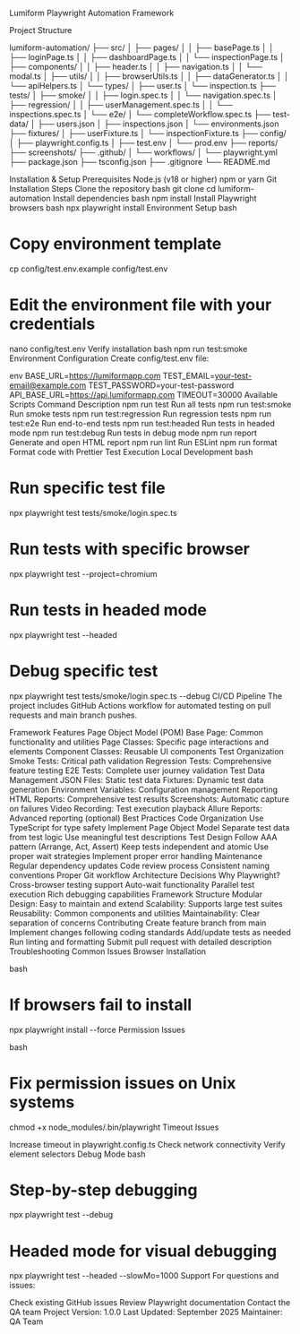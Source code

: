 Lumiform Playwright Automation Framework

Project Structure

lumiform-automation/
├── src/
│   ├── pages/
│   │   ├── basePage.ts
│   │   ├── loginPage.ts
│   │   ├── dashboardPage.ts
│   │   └── inspectionPage.ts
│   ├── components/
│   │   ├── header.ts
│   │   ├── navigation.ts
│   │   └── modal.ts
│   ├── utils/
│   │   ├── browserUtils.ts
│   │   ├── dataGenerator.ts
│   │   └── apiHelpers.ts
│   └── types/
│       ├── user.ts
│       └── inspection.ts
├── tests/
│   ├── smoke/
│   │   ├── login.spec.ts
│   │   └── navigation.spec.ts
│   ├── regression/
│   │   ├── userManagement.spec.ts
│   │   └── inspections.spec.ts
│   └── e2e/
│       └── completeWorkflow.spec.ts
├── test-data/
│   ├── users.json
│   ├── inspections.json
│   └── environments.json
├── fixtures/
│   ├── userFixture.ts
│   └── inspectionFixture.ts
├── config/
│   ├── playwright.config.ts
│   ├── test.env
│   └── prod.env
├── reports/
├── screenshots/
├── .github/
│   └── workflows/
│       └── playwright.yml
├── package.json
├── tsconfig.json
├── .gitignore
└── README.md

Installation & Setup
Prerequisites
Node.js (v18 or higher)
npm or yarn
Git
Installation Steps
Clone the repository
bash
   git clone <your-repo-url>
   cd lumiform-automation
Install dependencies
bash
   npm install
Install Playwright browsers
bash
   npx playwright install
Environment Setup
bash
   # Copy environment template
   cp config/test.env.example config/test.env
   
   # Edit the environment file with your credentials
   nano config/test.env
Verify installation
bash
   npm run test:smoke
Environment Configuration
Create config/test.env file:

env
BASE_URL=https://lumiformapp.com
TEST_EMAIL=your-test-email@example.com
TEST_PASSWORD=your-test-password
API_BASE_URL=https://api.lumiformapp.com
TIMEOUT=30000
Available Scripts
Command	Description
npm run test	Run all tests
npm run test:smoke	Run smoke tests
npm run test:regression	Run regression tests
npm run test:e2e	Run end-to-end tests
npm run test:headed	Run tests in headed mode
npm run test:debug	Run tests in debug mode
npm run report	Generate and open HTML report
npm run lint	Run ESLint
npm run format	Format code with Prettier
Test Execution
Local Development
bash
# Run specific test file
npx playwright test tests/smoke/login.spec.ts

# Run tests with specific browser
npx playwright test --project=chromium

# Run tests in headed mode
npx playwright test --headed

# Debug specific test
npx playwright test tests/smoke/login.spec.ts --debug
CI/CD Pipeline
The project includes GitHub Actions workflow for automated testing on pull requests and main branch pushes.

Framework Features
Page Object Model (POM)
Base Page: Common functionality and utilities
Page Classes: Specific page interactions and elements
Component Classes: Reusable UI components
Test Organization
Smoke Tests: Critical path validation
Regression Tests: Comprehensive feature testing
E2E Tests: Complete user journey validation
Test Data Management
JSON Files: Static test data
Fixtures: Dynamic test data generation
Environment Variables: Configuration management
Reporting
HTML Reports: Comprehensive test results
Screenshots: Automatic capture on failures
Video Recording: Test execution playback
Allure Reports: Advanced reporting (optional)
Best Practices
Code Organization
Use TypeScript for type safety
Implement Page Object Model
Separate test data from test logic
Use meaningful test descriptions
Test Design
Follow AAA pattern (Arrange, Act, Assert)
Keep tests independent and atomic
Use proper wait strategies
Implement proper error handling
Maintenance
Regular dependency updates
Code review process
Consistent naming conventions
Proper Git workflow
Architecture Decisions
Why Playwright?
Cross-browser testing support
Auto-wait functionality
Parallel test execution
Rich debugging capabilities
Framework Structure
Modular Design: Easy to maintain and extend
Scalability: Supports large test suites
Reusability: Common components and utilities
Maintainability: Clear separation of concerns
Contributing
Create feature branch from main
Implement changes following coding standards
Add/update tests as needed
Run linting and formatting
Submit pull request with detailed description
Troubleshooting
Common Issues
Browser Installation

bash
# If browsers fail to install
npx playwright install --force
Permission Issues

bash
# Fix permission issues on Unix systems
chmod +x node_modules/.bin/playwright
Timeout Issues

Increase timeout in playwright.config.ts
Check network connectivity
Verify element selectors
Debug Mode
bash
# Step-by-step debugging
npx playwright test --debug

# Headed mode for visual debugging
npx playwright test --headed --slowMo=1000
Support
For questions and issues:

Check existing GitHub issues
Review Playwright documentation
Contact the QA team
Project Version: 1.0.0
Last Updated: September 2025
Maintainer: QA Team

